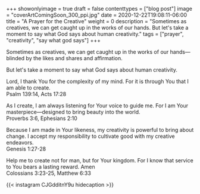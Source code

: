+++
showonlyimage = true
draft = false
contenttypes = ["blog post"]
image = "coverArtComingSoon_300_ppi.jpg"
date = 2020-12-22T19:08:11-06:00
title = "A Prayer for the Creative"
weight = 0
description = "Sometimes as creatives, we can get caught up in the works of our hands. But let's take a moment to say what God says about human creativity."
tags = ["prayer", "creativity", "say what god says"]
+++

Sometimes as creatives, we can get caught up in the works of our hands—blinded by the likes and shares and affirmation.

But let's take a moment to say what God says about human creativity.

Lord, I thank You for the complexity of my mind. For it is through You that I am able to create.
<br>Psalm 139:14, Acts 17:28

As I create, I am always listening for Your voice to guide me. For I am Your masterpiece—designed to bring beauty into the world.
<br>Proverbs 3:6, Ephesians 2:10

Because I am made in Your likeness, my creativity is powerful to bring about change. I accept my responsibility to cultivate good with my creative endeavors.
<br>Genesis 1:27-28

Help me to create not for man, but for Your kingdom. For I know that service to You bears a lasting reward.
Amen
<br>Colossians 3:23-25, Matthew 6:33

{{< instagram CJGdditnY9u hidecaption >}}